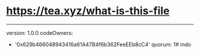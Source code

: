 # https://tea.xyz/what-is-this-file
---
version: 1.0.0
codeOwners:
  - '0x629b466048943416a61A47B4f6b362FeeEEb8cC4'
quorum: 1# indo
